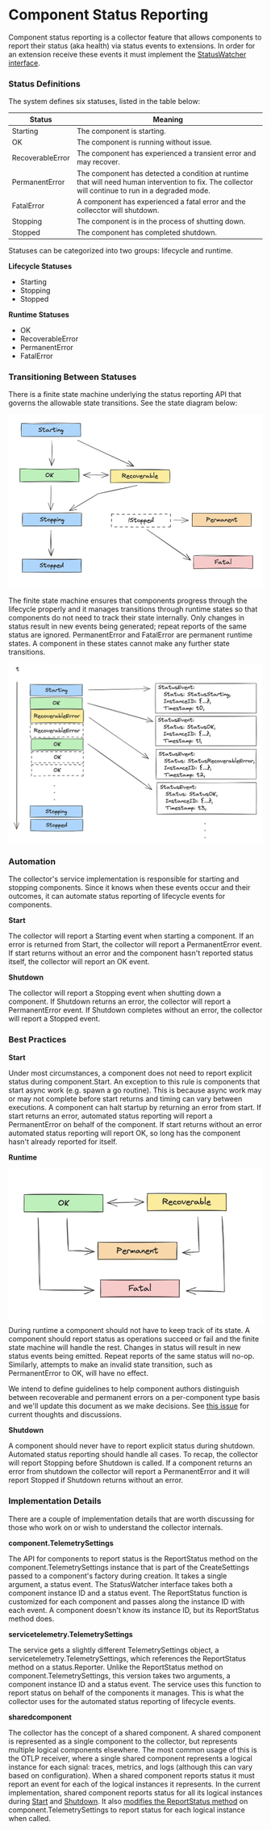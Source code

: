 # Component Status Reporting

Component status reporting is a collector feature that allows components to report their status (aka health) via status events to extensions. In order for an extension receive these events it must implement the [StatusWatcher interface](https://github.com/open-telemetry/opentelemetry-collector/blob/f05f556780632d12ef7dbf0656534d771210aa1f/extension/extension.go#L54-L63).

### Status Definitions

The system defines six statuses, listed in the table below:

| Status           | Meaning                                                                                                                                            |
| ---------------- | -------------------------------------------------------------------------------------------------------------------------------------------------- |
| Starting         | The component is starting.                                                                                                                         |
| OK               | The component is running without issue.                                                                                                            |
| RecoverableError | The component has experienced a transient error and may recover.                                                                                   |
| PermanentError   | The component has detected a condition at runtime that will need human intervention to fix. The collector will continue to run in a degraded mode. |
| FatalError       | A component has experienced a fatal error and the collecctor will shutdown.                                                                        |
| Stopping         | The component is in the process of shutting down.                                                                                                  |
| Stopped          | The component has completed shutdown.                                                                                                              |

Statuses can be categorized into two groups: lifecycle and runtime.

**Lifecycle Statuses**
- Starting
- Stopping
- Stopped

**Runtime Statuses**
- OK
- RecoverableError
- PermanentError
- FatalError

### Transitioning Between Statuses

There is a finite state machine underlying the status reporting API that governs the allowable state transitions. See the state diagram below:


![State Diagram](img/component-status-state-diagram.png)

The finite state machine ensures that components progress through the lifecycle properly and it manages transitions through runtime states so that components do not need to track their state internally. Only changes in status result in new events being generated; repeat reports of the same status are ignored. PermanentError and FatalError are permanent runtime states. A component in these states cannot make any further state transitions.

![Status Event Generation](img/component-status-event-generation.png)

### Automation

The collector's service implementation is responsible for starting and stopping components. Since it knows when these events occur and their outcomes, it can automate status reporting of lifecycle events for components.

**Start**

The collector will report a Starting event when starting a component. If an error is returned from Start, the collector will report a PermanentError event. If start returns without an error and the component hasn't reported status itself, the collector will report an OK event.

**Shutdown**

The collector will report a Stopping event when shutting down a component. If Shutdown returns an error, the collector will report a PermanentError event. If Shutdown completes without an error, the collector will report a Stopped event.

### Best Practices

**Start**

Under most circumstances, a component does not need to report explicit status during component.Start. An exception to this rule is components that start async work (e.g. spawn a go routine). This is because async work may or may not complete before start returns and timing can vary between executions. A component can halt startup by returning an error from start. If start returns an error, automated status reporting will report a PermanentError on behalf of the component. If start returns without an error automated status reporting will report OK, so long has the component hasn't already reported for itself.

**Runtime**

![Runtime State Diagram](img/component-status-runtime-states.png)
During runtime a component should not have to keep track of its state. A component should report status as operations succeed or fail and the finite state machine will handle the rest. Changes in status will result in new status events being emitted. Repeat reports of the same status will no-op. Similarly, attempts to make an invalid state transition, such as PermanentError to OK, will have no effect.

We intend to define guidelines to help component authors distinguish between recoverable and permanent errors on a per-component type basis and we'll update this document as we make decisions. See [this issue](https://github.com/open-telemetry/opentelemetry-collector/issues/9957) for current thoughts and discussions.

**Shutdown**

A component should never have to report explicit status during shutdown. Automated status reporting should handle all cases. To recap, the collector will report Stopping before Shutdown is called. If a component returns an error from shutdown the collector will report a PermanentError and it will report Stopped if Shutdown returns without an error.

### Implementation Details

There are a couple of implementation details that are worth discussing for those who work on or wish to understand the collector internals.

**component.TelemetrySettings**

The API for components to report status is the ReportStatus method on the component.TelemetrySettings instance that is part of the CreateSettings passed to a component's factory during creation. It takes a single argument, a status event. The StatusWatcher interface takes both a component instance ID and a status event. The ReportStatus function is customized for each component and passes along the instance ID with each event. A component doesn't know its instance ID, but its ReportStatus method does.

**servicetelemetry.TelemetrySettings**

The service gets a slightly different TelemetrySettings object, a servicetelemetry.TelemetrySettings, which references the ReportStatus method on a status.Reporter. Unlike the ReportStatus method on component.TelemetrySettings, this version takes two arguments, a component instance ID and a status event. The service uses this function to report status on behalf of the components it manages. This is what the collector uses for the automated status reporting of lifecycle events.

**sharedcomponent**

The collector has the concept of a shared component. A shared component is represented as a single component to the collector, but represents multiple logical components elsewhere. The most common usage of this is the OTLP receiver, where a single shared component represents a logical instance for each signal: traces, metrics, and logs (although this can vary based on configuration). When a shared component reports status it must report an event for each of the logical instances it represents. In the current implementation, shared component reports status for all its logical instances during [Start](https://github.com/open-telemetry/opentelemetry-collector/blob/31ac3336d956d93abede6db76453730613e1f076/internal/sharedcomponent/sharedcomponent.go#L89-L98) and [Shutdown](https://github.com/open-telemetry/opentelemetry-collector/blob/31ac3336d956d93abede6db76453730613e1f076/internal/sharedcomponent/sharedcomponent.go#L105-L117). It also [modifies the ReportStatus method](https://github.com/open-telemetry/opentelemetry-collector/blob/31ac3336d956d93abede6db76453730613e1f076/internal/sharedcomponent/sharedcomponent.go#L34-L44) on component.TelemetrySettings to report status for each logical instance when called.
